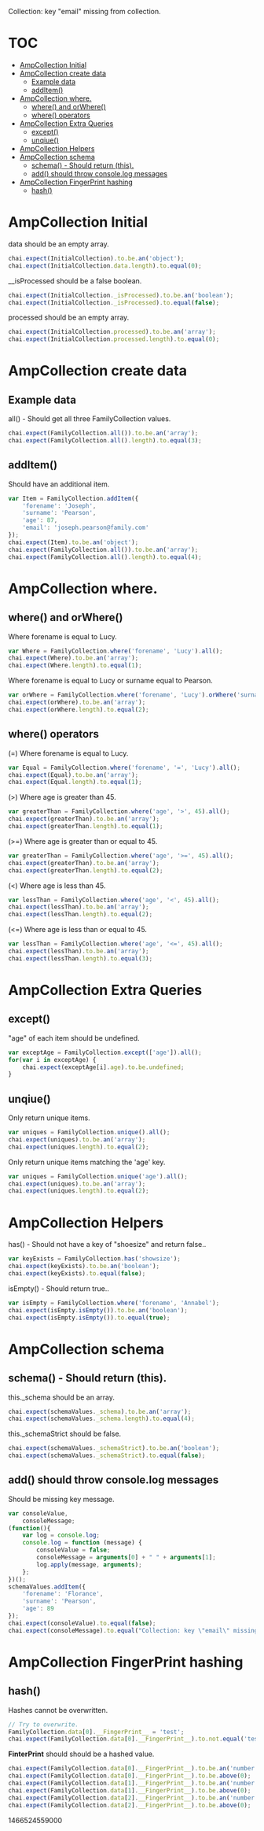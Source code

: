 Collection: key "email" missing from collection.
# TOC
   - [AmpCollection Initial](#ampcollection-initial)
   - [AmpCollection create data](#ampcollection-create-data)
     - [Example data](#ampcollection-create-data-example-data)
     - [addItem()](#ampcollection-create-data-additem)
   - [AmpCollection where.](#ampcollection-where)
     - [where() and orWhere()](#ampcollection-where-where-and-orwhere)
     - [where() operators](#ampcollection-where-where-operators)
   - [AmpCollection Extra Queries](#ampcollection-extra-queries)
     - [except()](#ampcollection-extra-queries-except)
     - [unqiue()](#ampcollection-extra-queries-unqiue)
   - [AmpCollection Helpers](#ampcollection-helpers)
   - [AmpCollection schema](#ampcollection-schema)
     - [schema() - Should return (this).](#ampcollection-schema-schema---should-return-this)
     - [add() should throw console.log messages](#ampcollection-schema-add-should-throw-consolelog-messages)
   - [AmpCollection FingerPrint hashing](#ampcollection-fingerprint-hashing)
     - [hash()](#ampcollection-fingerprint-hashing-hash)
<a name=""></a>
 
<a name="ampcollection-initial"></a>
# AmpCollection Initial
data should be an empty array.

```js
chai.expect(InitialCollection).to.be.an('object');
chai.expect(InitialCollection.data.length).to.equal(0);
```

__isProcessed should be a false boolean.

```js
chai.expect(InitialCollection._isProcessed).to.be.an('boolean');
chai.expect(InitialCollection._isProcessed).to.equal(false);
```

processed should be an empty array.

```js
chai.expect(InitialCollection.processed).to.be.an('array');
chai.expect(InitialCollection.processed.length).to.equal(0);
```

<a name="ampcollection-create-data"></a>
# AmpCollection create data
<a name="ampcollection-create-data-example-data"></a>
## Example data
all() - Should get all three FamilyCollection values.

```js
chai.expect(FamilyCollection.all()).to.be.an('array');
chai.expect(FamilyCollection.all().length).to.equal(3);
```

<a name="ampcollection-create-data-additem"></a>
## addItem()
Should have an additional item.

```js
var Item = FamilyCollection.addItem({
    'forename': 'Joseph',
    'surname': 'Pearson',
    'age': 87,
    'email': 'joseph.pearson@family.com'
});
chai.expect(Item).to.be.an('object');
chai.expect(FamilyCollection.all()).to.be.an('array');
chai.expect(FamilyCollection.all().length).to.equal(4);
```

<a name="ampcollection-where"></a>
# AmpCollection where.
<a name="ampcollection-where-where-and-orwhere"></a>
## where() and orWhere()
Where forename is equal to Lucy.

```js
var Where = FamilyCollection.where('forename', 'Lucy').all();
chai.expect(Where).to.be.an('array');
chai.expect(Where.length).to.equal(1);
```

Where forename is equal to Lucy or surname equal to Pearson.

```js
var orWhere = FamilyCollection.where('forename', 'Lucy').orWhere('surname', 'Pearson').all();
chai.expect(orWhere).to.be.an('array');
chai.expect(orWhere.length).to.equal(2);
```

<a name="ampcollection-where-where-operators"></a>
## where() operators
(=) Where forename is equal to Lucy.

```js
var Equal = FamilyCollection.where('forename', '=', 'Lucy').all();
chai.expect(Equal).to.be.an('array');
chai.expect(Equal.length).to.equal(1);
```

(>) Where age is greater than 45.

```js
var greaterThan = FamilyCollection.where('age', '>', 45).all();
chai.expect(greaterThan).to.be.an('array');
chai.expect(greaterThan.length).to.equal(1);
```

(>=) Where age is greater than or equal to 45.

```js
var greaterThan = FamilyCollection.where('age', '>=', 45).all();
chai.expect(greaterThan).to.be.an('array');
chai.expect(greaterThan.length).to.equal(2);
```

(<) Where age is less than 45.

```js
var lessThan = FamilyCollection.where('age', '<', 45).all();
chai.expect(lessThan).to.be.an('array');
chai.expect(lessThan.length).to.equal(2);
```

(<=) Where age is less than or equal to 45.

```js
var lessThan = FamilyCollection.where('age', '<=', 45).all();
chai.expect(lessThan).to.be.an('array');
chai.expect(lessThan.length).to.equal(3);
```

<a name="ampcollection-extra-queries"></a>
# AmpCollection Extra Queries
<a name="ampcollection-extra-queries-except"></a>
## except()
"age" of each item should be undefined.

```js
var exceptAge = FamilyCollection.except(['age']).all();
for(var i in exceptAge) {
    chai.expect(exceptAge[i].age).to.be.undefined;
}
```

<a name="ampcollection-extra-queries-unqiue"></a>
## unqiue()
Only return unique items.

```js
var uniques = FamilyCollection.unique().all();
chai.expect(uniques).to.be.an('array');
chai.expect(uniques.length).to.equal(2);
```

Only return unique items matching the 'age' key.

```js
var uniques = FamilyCollection.unique('age').all();
chai.expect(uniques).to.be.an('array');
chai.expect(uniques.length).to.equal(2);
```

<a name="ampcollection-helpers"></a>
# AmpCollection Helpers
has() - Should not have a key of "shoesize" and return false..

```js
var keyExists = FamilyCollection.has('showsize');
chai.expect(keyExists).to.be.an('boolean');
chai.expect(keyExists).to.equal(false);
```

isEmpty() - Should return true..

```js
var isEmpty = FamilyCollection.where('forename', 'Annabel');
chai.expect(isEmpty.isEmpty()).to.be.an('boolean');
chai.expect(isEmpty.isEmpty()).to.equal(true);
```

<a name="ampcollection-schema"></a>
# AmpCollection schema
<a name="ampcollection-schema-schema---should-return-this"></a>
## schema() - Should return (this).
this._schema should be an array.

```js
chai.expect(schemaValues._schema).to.be.an('array');
chai.expect(schemaValues._schema.length).to.equal(4);
```

this._schemaStrict should be false.

```js
chai.expect(schemaValues._schemaStrict).to.be.an('boolean');
chai.expect(schemaValues._schemaStrict).to.equal(false);
```

<a name="ampcollection-schema-add-should-throw-consolelog-messages"></a>
## add() should throw console.log messages
Should be missing key message.

```js
var consoleValue,
    consoleMessage;
(function(){
    var log = console.log;
    console.log = function (message) {
        consoleValue = false;
        consoleMessage = arguments[0] + " " + arguments[1];
        log.apply(message, arguments);
    };
})();
schemaValues.addItem({
    'forename': 'Florance',
    'surname': 'Pearson',
    'age': 89
});
chai.expect(consoleValue).to.equal(false);
chai.expect(consoleMessage).to.equal("Collection: key \"email\" missing from collection.");
```

<a name="ampcollection-fingerprint-hashing"></a>
# AmpCollection FingerPrint hashing
<a name="ampcollection-fingerprint-hashing-hash"></a>
## hash()
Hashes cannot be overwritten.

```js
// Try to overwrite.
FamilyCollection.data[0].__FingerPrint__ = 'test';
chai.expect(FamilyCollection.data[0].__FingerPrint__).to.not.equal('test');
```

__FinterPrint__ should should be a hashed value.

```js
chai.expect(FamilyCollection.data[0].__FingerPrint__).to.be.an('number');
chai.expect(FamilyCollection.data[0].__FingerPrint__).to.be.above(0);
chai.expect(FamilyCollection.data[1].__FingerPrint__).to.be.an('number');
chai.expect(FamilyCollection.data[1].__FingerPrint__).to.be.above(0);
chai.expect(FamilyCollection.data[2].__FingerPrint__).to.be.an('number');
chai.expect(FamilyCollection.data[2].__FingerPrint__).to.be.above(0);
```

1466524559000
